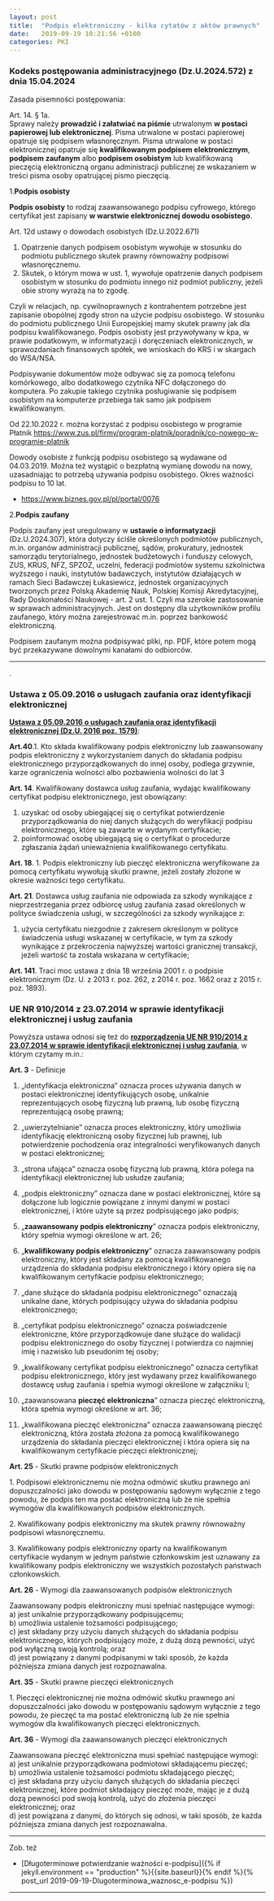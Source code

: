 ```yaml
---
layout: post
title:  "Podpis elektroniczny - kilka cytatów z aktów prawnych"
date:   2019-09-19 10:21:56 +0100
categories: PKI
---
```


### Kodeks postępowania administracyjnego (Dz.U.2024.572) z dnia 15.04.2024

Zasada pisemności postępowania:

Art.  14. §  1a.  
Sprawy należy **prowadzić i załatwiać na piśmie** utrwalonym **w postaci papierowej lub elektronicznej**. Pisma utrwalone w postaci papierowej opatruje się podpisem własnoręcznym. Pisma utrwalone w postaci elektronicznej opatruje się **kwalifikowanym podpisem elektronicznym**, **podpisem zaufanym** albo **podpisem osobistym** lub kwalifikowaną pieczęcią elektroniczną organu administracji publicznej ze wskazaniem w treści pisma osoby opatrującej pismo pieczęcią.

1.**Podpis osobisty**

**Podpis osobisty** to rodzaj zaawansowanego podpisu cyfrowego, którego certyfikat jest zapisany **w warstwie elektronicznej dowodu osobistego**.

Art. 12d ustawy o dowodach osobistych (Dz.U.2022.671)
1. Opatrzenie danych podpisem osobistym wywołuje w stosunku do podmiotu publicznego skutek prawny równoważny podpisowi własnoręcznemu.
2. Skutek, o którym mowa w ust. 1, wywołuje opatrzenie danych podpisem osobistym w stosunku do podmiotu innego niż podmiot publiczny, jeżeli obie strony wyrażą na to zgodę.

Czyli w relacjach, np. cywilnoprawnych z kontrahentem potrzebne jest zapisanie obopólnej zgody stron na użycie podpisu osobistego. W stosunku do podmiotu publicznego Unii Europejskiej mamy skutek prawny jak dla podpisu kwalifikowanego. Podpis osobisty jest przywoływany w kpa, w prawie podatkowym, w informatyzacji i doręczeniach elektronicznych, w sprawozdaniach finansowych spółek, we wnioskach do KRS i w skargach do WSA/NSA.

Podpisywanie dokumentów może odbywać się za pomocą telefonu komórkowego, albo dodatkowego czytnika NFC dołączonego do komputera. Po zakupie takiego czytnika posługiwanie się podpisem osobistym na komputerze przebiega tak samo jak podpisem kwalifikowanym.

Od 22.10.2022 r. można korzystać z podpisu osobistego w programie Płatnik <https://www.zus.pl/firmy/program-platnik/poradnik/co-nowego-w-programie-platnik>

Dowody osobiste z funkcją podpisu osobistego są wydawane od 04.03.2019. Można też wystąpić o bezpłatną wymianę dowodu na nowy, uzasadniając to potrzebą używania podpisu osobistego. Okres ważności podpisu to 10 lat.

* <https://www.biznes.gov.pl/pl/portal/0076>


2.**Podpis zaufany**

Podpis zaufany jest uregulowany w **ustawie o informatyzacji** (Dz.U.2024.307), która dotyczy ściśle określonych podmiotów publicznych, m.in. organów administracji publicznej, sądów, prokuratury, jednostek samorządu terytorialnego, jednostek budżetowych i funduszy celowych, ZUS, KRUS, NFZ, SPZOZ, uczelni, federacji podmiotów systemu szkolnictwa wyższego i nauki, instytutów badawczych, instytutów działających w ramach Sieci Badawczej Łukasiewicz, jednostek organizacyjnych tworzonych przez Polską Akademię Nauk, Polskiej Komisji Akredytacyjnej, Rady Doskonałości Naukowej - art. 2 ust. 1. Czyli ma szerokie zastosowanie w sprawach administracyjnych. Jest on dostępny dla użytkowników profilu zaufanego, który można zarejestrować m.in. poprzez bankowość elektroniczną.

Podpisem zaufanym można podpisywać pliki, np. PDF, które potem mogą być przekazywane dowolnymi kanałami do odbiorców.

--------
.

### Ustawa z 05.09.2016 o usługach zaufania oraz identyfikacji elektronicznej

**[Ustawa z 05.09.2016 o usługach zaufania oraz identyfikacji elektronicznej (Dz.U. 2016 poz. 1579)](https://isap.sejm.gov.pl/isap.nsf/DocDetails.xsp?id=WDU20160001579 "Ustawa z 05.09.2016 o usługach zaufania oraz identyfikacji elektronicznej (Dz.U. 2016 poz. 1579)")**:  

**Art.40**.1. Kto składa kwalifikowany podpis elektroniczny lub zaawansowany podpis elektroniczny z wykorzystaniem danych do składania podpisu elektronicznego przyporządkowanych do innej osoby, podlega grzywnie, karze ograniczenia wolności albo pozbawienia wolności do lat 3

**Art. 14**. Kwalifikowany dostawca usług zaufania, wydając kwalifikowany certyfikat podpisu elektronicznego, jest obowiązany:  
1) uzyskać od osoby ubiegającej się o certyfikat potwierdzenie przyporządkowania do niej danych służących do weryfikacji podpisu elektronicznego, które są zawarte w wydanym certyfikacie;  
2) poinformować osobę ubiegającą się o certyfikat o procedurze zgłaszania żądań unieważnienia kwalifikowanego certyfikatu.

**Art. 18**. 1. Podpis elektroniczny lub pieczęć elektroniczna weryfikowane za pomocą certyfikatu wywołują skutki prawne, jeżeli zostały złożone w okresie ważności tego certyfikatu.

**Art. 21**. Dostawca usług zaufania nie odpowiada za szkody wynikające z nieprzestrzegania przez odbiorcę usług zaufania zasad określonych w polityce świadczenia usługi, w szczególności za szkody wynikające z:  
1) użycia certyfikatu niezgodnie z zakresem określonym w polityce świadczenia usługi wskazanej w certyfikacie, w tym za szkody wynikające z przekroczenia najwyższej wartości granicznej transakcji, jeżeli wartość ta została wskazana w certyfikacie;

**Art. 141**. Traci moc ustawa z dnia 18 września 2001 r. o podpisie elektronicznym (Dz. U. z 2013 r. poz. 262, z 2014 r. poz. 1662 oraz z 2015 r. poz. 1893).


### UE NR 910/2014 z 23.07.2014 w sprawie identyfikacji elektronicznej i usług zaufania

Powyższa ustawa odnosi się też do **[rozporządzenia UE NR 910/2014 z 23.07.2014 w sprawie identyfikacji elektronicznej i usług zaufania](https://eur-lex.europa.eu/legal-content/PL/TXT/?uri=CELEX:02014R0910-20240520 "rozporządzenia UE NR 910/2014 z 23.07.2014 w sprawie identyfikacji elektronicznej i usług zaufania ")**, w którym czytamy m.in.:

**Art. 3** - Definicje

1) „identyfikacja elektroniczna” oznacza proces używania danych w postaci elektronicznej identyfikujących osobę, unikalnie reprezentujących osobę fizyczną lub prawną, lub osobę fizyczną reprezentującą osobę prawną;

5) „uwierzytelnianie” oznacza proces elektroniczny, który umożliwia identyfikację elektroniczną osoby fizycznej lub prawnej, lub potwierdzenie pochodzenia oraz integralności weryfikowanych danych w postaci elektronicznej;

6) „strona ufająca” oznacza osobę fizyczną lub prawną, która polega na identyfikacji elektronicznej lub usłudze zaufania;

10) „podpis elektroniczny” oznacza dane w postaci elektronicznej, które są dołączone lub logicznie powiązane z innymi danymi w postaci elektronicznej, i które użyte są przez podpisującego jako podpis;

11) „**zaawansowany podpis elektroniczny**” oznacza podpis elektroniczny, który spełnia wymogi określone w art. 26;

12) „**kwalifikowany podpis elektroniczny**” oznacza zaawansowany podpis elektroniczny, który jest składany za pomocą kwalifikowanego urządzenia do składania podpisu elektronicznego i który opiera się na kwalifikowanym certyfikacie podpisu elektronicznego;

13) „dane służące do składania podpisu elektronicznego” oznaczają unikalne dane, których podpisujący używa do składania podpisu elektronicznego;

14) „certyfikat podpisu elektronicznego” oznacza poświadczenie elektroniczne, które przyporządkowuje dane służące do walidacji podpisu elektronicznego do osoby fizycznej i potwierdza co najmniej imię i nazwisko lub pseudonim tej osoby;

15) „kwalifikowany certyfikat podpisu elektronicznego” oznacza certyfikat podpisu elektronicznego, który jest wydawany przez kwalifikowanego dostawcę usług zaufania i spełnia wymogi określone w załączniku I;

26) „zaawansowana **pieczęć elektroniczna**” oznacza pieczęć elektroniczną, która spełnia wymogi określone w art. 36;

27) „kwalifikowana pieczęć elektroniczna” oznacza zaawansowaną pieczęć elektroniczną, która została złożona za pomocą kwalifikowanego urządzenia do składania pieczęci elektronicznej i która opiera się na kwalifikowanym certyfikacie pieczęci elektronicznej;

**Art. 25** - Skutki prawne podpisów elektronicznych

1\. Podpisowi elektronicznemu nie można odmówić skutku prawnego ani dopuszczalności jako dowodu w postępowaniu sądowym wyłącznie z tego powodu, że podpis ten ma postać elektroniczną lub że nie spełnia wymogów dla kwalifikowanych podpisów elektronicznych.

2\. Kwalifikowany podpis elektroniczny ma skutek prawny równoważny podpisowi własnoręcznemu.

3\. Kwalifikowany podpis elektroniczny oparty na kwalifikowanym certyfikacie wydanym w jednym państwie członkowskim jest uznawany za kwalifikowany podpis elektroniczny we wszystkich pozostałych państwach członkowskich.

**Art. 26** - Wymogi dla zaawansowanych podpisów elektronicznych

Zaawansowany podpis elektroniczny musi spełniać następujące wymogi:  
a) jest unikalnie przyporządkowany podpisującemu;  
b) umożliwia ustalenie tożsamości podpisującego;  
c) jest składany przy użyciu danych służących do składania podpisu elektronicznego, których podpisujący może, z dużą dozą pewności, użyć pod wyłączną swoją kontrolą; oraz  
d) jest powiązany z danymi podpisanymi w taki sposób, że każda późniejsza zmiana danych jest rozpoznawalna.

**Art. 35** - Skutki prawne pieczęci elektronicznych

1\. Pieczęci elektronicznej nie można odmówić skutku prawnego ani dopuszczalności jako dowodu w postępowaniu sądowym wyłącznie z tego powodu, że pieczęć ta ma postać elektroniczną lub że nie spełnia wymogów dla kwalifikowanych pieczęci elektronicznych.

**Art. 36** - Wymogi dla zaawansowanych pieczęci elektronicznych

Zaawansowana pieczęć elektroniczna musi spełniać następujące wymogi:  
a) jest unikalnie przyporządkowana podmiotowi składającemu pieczęć;  
b) umożliwia ustalenie tożsamości podmiotu składającego pieczęć;  
c) jest składana przy użyciu danych służących do składania pieczęci elektronicznej, które podmiot składający pieczęć może, mając je z dużą dozą pewności pod swoją kontrolą, użyć do złożenia pieczęci elektronicznej; oraz  
d) jest powiązana z danymi, do których się odnosi, w taki sposób, że każda późniejsza zmiana danych jest rozpoznawalna.

----

Zob. też
* [Długoterminowe potwierdzanie ważności e-podpisu]({% if jekyll.environment == "production" %}{{site.baseurl}}{% endif %}{% post_url 2019-09-19-Dlugoterminowa_waznosc_e-podpisu %})

----


<style> code {font-size: small;} </style>

<!-- {% unless jekyll.environment %} -->
<script>

(function() {
  const images = document.getElementsByTagName('img'); 
  for(let i = 0; i < images.length; i++) {
    images[i].src = images[i].src.replace('%7B%7Bsite.baseurl%7D%7D','..');
  } //{{site.baseurl}} - without spaces!  
})();

</script>
<!-- {% endunless %} -->